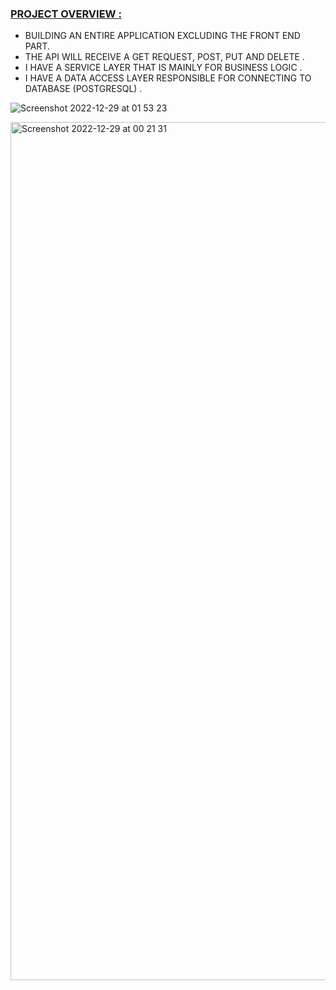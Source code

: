 



<h3 color = 'blue' ><u>PROJECT OVERVIEW :</u></h3> 

- BUILDING AN ENTIRE APPLICATION EXCLUDING THE FRONT END PART. 
- THE API  WILL RECEIVE A GET REQUEST, POST, PUT AND DELETE .
- I HAVE A SERVICE LAYER THAT IS MAINLY FOR BUSINESS LOGIC .
- I HAVE A DATA ACCESS LAYER RESPONSIBLE FOR CONNECTING TO DATABASE (POSTGRESQL) .


![Screenshot 2022-12-29 at 01 53 23](https://user-images.githubusercontent.com/71198261/209892259-cb28e979-788b-4cb2-b9b4-c5b98b6c9c02.png)




<img width="1373" alt="Screenshot 2022-12-29 at 00 21 31" src="https://user-images.githubusercontent.com/71198261/209892269-b5859856-db66-4941-94c8-8778bb4573f6.png">
